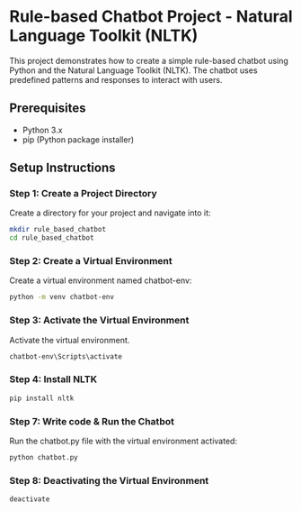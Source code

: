 # Rule-based Chatbot Project - Natural Language Toolkit (NLTK)

This project demonstrates how to create a simple rule-based chatbot using Python and the Natural Language Toolkit (NLTK). The chatbot uses predefined patterns and responses to interact with users.

## Prerequisites

- Python 3.x
- pip (Python package installer)

## Setup Instructions

### Step 1: Create a Project Directory

Create a directory for your project and navigate into it:

```bash
mkdir rule_based_chatbot
cd rule_based_chatbot
```

### Step 2: Create a Virtual Environment

Create a virtual environment named chatbot-env:

```bash
python -m venv chatbot-env
```

### Step 3: Activate the Virtual Environment

Activate the virtual environment.

```bash
chatbot-env\Scripts\activate
```

### Step 4: Install NLTK
```bash
pip install nltk

```

### Step 7: Write code & Run the Chatbot
Run the chatbot.py file with the virtual environment activated:

```bash
python chatbot.py
```

### Step 8: Deactivating the Virtual Environment

```bash
deactivate
```
